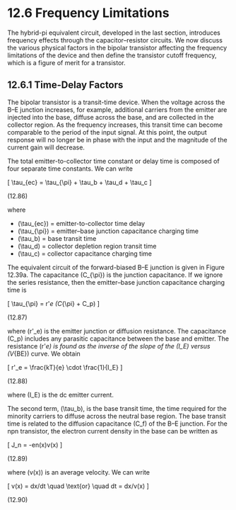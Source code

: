# 12.6 Frequency Limitations

The hybrid-pi equivalent circuit, developed in the last section, introduces frequency effects through the capacitor–resistor circuits. We now discuss the various physical factors in the bipolar transistor affecting the frequency limitations of the device and then define the transistor cutoff frequency, which is a figure of merit for a transistor.

## 12.6.1 Time-Delay Factors

The bipolar transistor is a transit-time device. When the voltage across the B–E junction increases, for example, additional carriers from the emitter are injected into the base, diffuse across the base, and are collected in the collector region. As the frequency increases, this transit time can become comparable to the period of the input signal. At this point, the output response will no longer be in phase with the input and the magnitude of the current gain will decrease.

The total emitter-to-collector time constant or delay time is composed of four separate time constants. We can write

\[
\tau_{ec} = \tau_{\pi} + \tau_b + \tau_d + \tau_c
\]

(12.86)

where

- \(\tau_{ec}\) = emitter-to-collector time delay
- \(\tau_{\pi}\) = emitter–base junction capacitance charging time
- \(\tau_b\) = base transit time
- \(\tau_d\) = collector depletion region transit time
- \(\tau_c\) = collector capacitance charging time

The equivalent circuit of the forward-biased B–E junction is given in Figure 12.39a. The capacitance \(C_{\pi}\) is the junction capacitance. If we ignore the series resistance, then the emitter–base junction capacitance charging time is

\[
\tau_{\pi} = r'_e (C_{\pi} + C_p)
\]

(12.87)

where \(r'_e\) is the emitter junction or diffusion resistance. The capacitance \(C_p\) includes any parasitic capacitance between the base and emitter. The resistance \(r'_e\) is found as the inverse of the slope of the \(I_E\) versus \(V_{BE}\) curve. We obtain

\[
r'_e = \frac{kT}{e} \cdot \frac{1}{I_E}
\]

(12.88)

where \(I_E\) is the dc emitter current.

The second term, \(\tau_b\), is the base transit time, the time required for the minority carriers to diffuse across the neutral base region. The base transit time is related to the diffusion capacitance \(C_f\) of the B–E junction. For the npn transistor, the electron current density in the base can be written as

\[
J_n = -en(x)v(x)
\]

(12.89)

where \(v(x)\) is an average velocity. We can write

\[
v(x) = dx/dt \quad \text{or} \quad dt = dx/v(x)
\]

(12.90)
